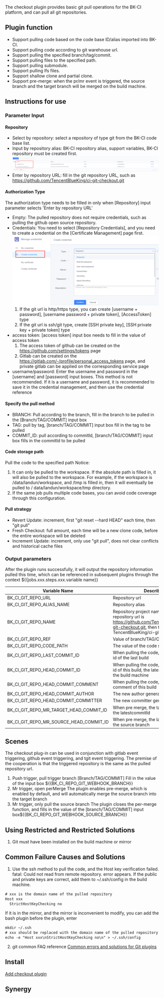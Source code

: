 The checkout plugin provides basic git pull operations for the BK-CI platform, and can pull all git repositories.
## Plugin function
- Support pulling code based on the code base ID/alias imported into BK-CI.
- Support pulling code according to git warehouse url.
- Support pulling the specified branch/tag/commit.
- Support pulling files to the specified path.
- Support pulling submodule.
- Support pulling lfs files.
- Support shallow clone and partial clone.
- Support pre-merge: when the pr/mr event is triggered, the source branch and the target branch will be merged on the build machine.

## Instructions for use
### Parameter Input
#### Repository
- Select by repository: select a repository of type git from the BK-CI  code base list.
- Input by repository alias: BK-CI repository alias, support variables, BK-CI repository must be created first.
  ![repository_en](images/repository_en.png)
- Enter by repository URL: fill in the git repository URL, such as https://github.com/TencentBlueKing/ci-git-checkout.git

#### Authorization Type
The authorization type needs to be filled in only when [Repository] input parameter selects 'Enter by repository URL'
- Empty: The pulled repository does not require credentials, such as pulling the github open source repository.
- Credentials: You need to select [Repository Credentials], and you need to create a credential on the [Certificate Management] page first.
  ![ticket_en](images/ticket_en.png)
    1. If the git url is http/https type, you can create [username + password], [username password + private token], [AccessToken] type
    2. If the git url is ssh/git type, create [SSH private key], [SSH private key + private token] type
- access token: [access token] input box needs to fill in the value of access token
    1. The access token of github can be created on the https://github.com/settings/tokens page
    2. Gitlab can be created on the https://gitlab.com/-/profile/personal_access_tokens page, and private gitlab can be applied on the corresponding service page
- username/password: Enter the username and password in the [username] and [password] input boxes. This method is not recommended. If it is a username and password, it is recommended to save it in the credential management, and then use the credential reference

#### Specify the pull method
- BRANCH: Pull according to the branch, fill in the branch to be pulled in the [Branch/TAG/COMMIT] input box
- TAG: pull by tag, [branch/TAG/COMMIT] input box fill in the tag to be pulled
- COMMIT_ID: pull according to commitId, [branch/TAG/COMMIT] input box fills in the commitId to be pulled

#### Code storage path
Pull the code to the specified path
Notice:
1. It can only be pulled to the workspace. If the absolute path is filled in, it will also be pulled to the workspace. For example, if the workspace is /data/landun/workspace, and /tmp is filled in, then it will eventually be pulled to / data/landun/workspace/tmp directory.
2. If the same job pulls multiple code bases, you can avoid code coverage through this configuration.
#### Pull strategy
- Revert Update: increment, first "git reset --hard HEAD" each time, then "git pull"
- Fresh Checkout: full amount, each time will be a new clone code, before the entire workspace will be deleted
- Increment Update: increment, only use "git pull", does not clear conflicts and historical cache files
### Output parameters
After the plugin runs successfully, it will output the repository information pulled this time, which can be referenced in subsequent plugins through the context ${{jobs.xxx.steps.xxx.variable name}}

| Variable Name | Describe                                                                                                             |
| --- |----------------------------------------------------------------------------------------------------------------|
| BK_CI_GIT_REPO_URL | Repository url                                                                                                         |
| BK_CI_GIT_REPO_ALIAS_NAME | Repository alias                                                                                                          |
| BK_CI_GIT_REPO_NAME | Repository project name, if  the repository url is <br/>https://github.com/TencentBlueKing/ci-git-checkout.git, then the value is TencentBlueKing/ci-git-checkout |
| BK_CI_GIT_REPO_REF | Value of branch/TAG/COMMIT                                                                                               |
| BK_CI_GIT_REPO_CODE_PATH | The value of the code save path                                                                                                       | 
| BK_CI_GIT_REPO_LAST_COMMIT_ID        | When pulling the code, the last commit id of the last build                                                                                         |
| BK_CI_GIT_REPO_HEAD_COMMIT_ID        | When pulling the code, the last commit id of this build, the latest commitId on the build machine                                                                        |
| BK_CI_GIT_REPO_HEAD_COMMIT_COMMENT   | When pulling the code, the last commit comment of this build                                                                                          |
| BK_CI_GIT_REPO_HEAD_COMMIT_AUTHOR    | The new author generated this time                                                                                                  |
| BK_CI_GIT_REPO_HEAD_COMMIT_COMMITTER | The new committer generated this time                                                                                             |
| BK_CI_GIT_REPO_MR_TARGET_HEAD_COMMIT_ID | When pre merge, the target branch is the latestcommitId|
| BK_CI_GIT_REPO_MR_SOURCE_HEAD_COMMIT_ID | When pre merge, the latest commitId of the source branch|

## Scenes
The checkout plug-in can be used in conjunction with gitlab event triggering, github event triggering, and tgit event triggering. The premise of the cooperation is that the triggered repository is the same as the pulled repository url.
1. Push trigger, pull trigger branch
   [Branch/TAG/COMMIT] Fill in the value of the input box ${{BK_CI_REPO_GIT_WEBHOOK_BRANCH}}
2. Mr trigger, open perMerge
   The plugin enables pre-merge, which is enabled by default, and will automatically merge the source branch into the target branch
3. Mr trigger, only pull the source branch
   The plugin closes the per-merge function, and fills in the value of the [branch/TAG/COMMIT] input box${{BK_CI_REPO_GIT_WEBHOOK_SOURCE_BRANCH}}

## Using Restricted and Restricted Solutions
1. Git must have been installed on the build machine or mirror

## Common Failure Causes and Solutions
1. Use the ssh method to pull the code, and the Host key verification failed. fatal: Could not read from remote repository. error appears. If the public and private keys are correct, add them to ~/.ssh/config in the build machine.
```shell
# xxx is the domain name of the pulled repository
Host xxx
  StrictHostKeyChecking no
```
If it is in the mirror, and the mirror is inconvenient to modify, you can add the bash plugin before the plugin, enter
```shell
mkdir ~/.ssh
# xxx should be replaced with the domain name of the pulled repository
echo -e "Host xxx\nStrictHostKeyChecking no\n" > ~/.ssh/config
```
2. git common FAQ reference
   [Common errors and solutions for Git plugins](https://github.com/TencentBlueKing/ci-git-checkout/wiki/Git%E6%8F%92%E4%BB%B6%E5%B8%B8%E8%A7%81%E6%8A%A5%E9%94%99%E5%8F%8A%E8%A7%A3%E5%86%B3%E5%8A%9E%E6%B3%95)

## Install
[Add checkout plugin](./install.md)

## Synergy
